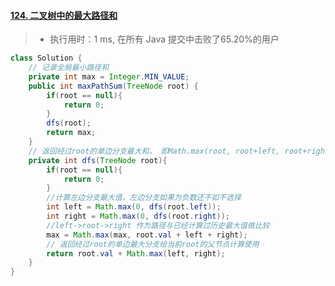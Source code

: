 #### [124. 二叉树中的最大路径和](https://leetcode-cn.com/problems/binary-tree-maximum-path-sum/)

> - 执行用时：1 ms, 在所有 Java 提交中击败了65.20%的用户

```java
class Solution {
    // 记录全局最小路径和
    private int max = Integer.MIN_VALUE;
    public int maxPathSum(TreeNode root) {
        if(root == null){
            return 0;
        }
        dfs(root);
        return max;
    }
    // 返回经过root的单边分支最大和， 即Math.max(root, root+left, root+right)
    private int dfs(TreeNode root){
        if(root == null){
            return 0;
        }
        //计算左边分支最大值，左边分支如果为负数还不如不选择
        int left = Math.max(0, dfs(root.left));
        int right = Math.max(0, dfs(root.right));
        //left->root->right 作为路径与已经计算过历史最大值做比较
        max = Math.max(max, root.val + left + right);
        // 返回经过root的单边最大分支给当前root的父节点计算使用
        return root.val + Math.max(left, right);
    }
}
```

